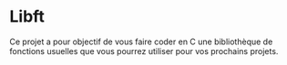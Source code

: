 # Libft
Ce projet a pour objectif de vous faire coder en C une bibliothèque de fonctions usuelles que vous pourrez utiliser pour vos prochains projets.
